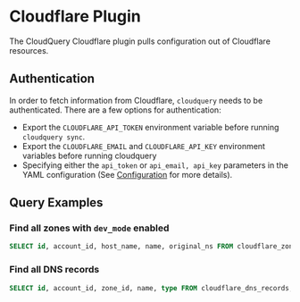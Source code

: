 # Cloudflare Plugin

The CloudQuery Cloudflare plugin pulls configuration out of Cloudflare resources.

## Authentication

In order to fetch information from Cloudflare, `cloudquery` needs to be authenticated. There are a few options for authentication:

- Export the `CLOUDFLARE_API_TOKEN` environment variable before running `cloudquery sync`.
- Export the `CLOUDFLARE_EMAIL` and `CLOUDFLARE_API_KEY` environment variables before running cloudquery
- Specifying either the `api_token` or `api_email, api_key` parameters in the YAML configuration (See [Configuration](configuration) for more details).

## Query Examples

### Find all zones with `dev_mode` enabled

```sql
SELECT id, account_id, host_name, name, original_ns FROM cloudflare_zones WHERE dev_mode = true;
```

### Find all DNS records

```sql
SELECT id, account_id, zone_id, name, type FROM cloudflare_dns_records;
```
